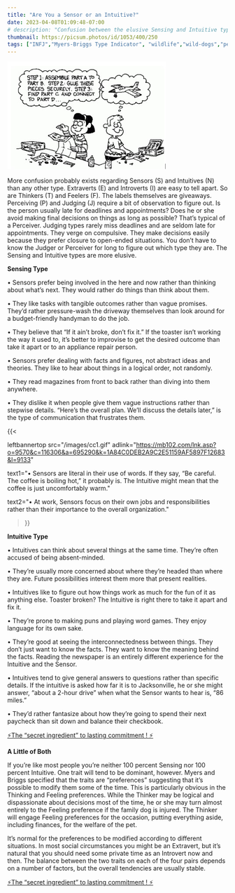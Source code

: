 ```yaml
---
title: "Are You a Sensor or an Intuitive?"
date: 2023-04-08T01:09:48-07:00
# description: "Confusion between the elusive Sensing and Intuitive types."
thumbnail: https://picsum.photos/id/1053/400/250
tags: ["INFJ","Myers-Briggs Type Indicator", "wildlife","wild-dogs","pets","animal-welfare"]
---
```



<!-- This is **bold** text, and this is *emphasized* text.
![infp_injf table](/infp_injf-table.jpg)
Visit the [Hugo](https://gohugo.io) website! -->

<!-- https://beaconstreetusa.com/wp/are-you-a-sensor-or-an-intuitive/-->

![Sensor or Intutive](/Sensor_Intuitive.jpg)

More confusion probably exists regarding Sensors (S) and Intuitives (N) than any other type. Extraverts (E) and Introverts (I) are easy to tell apart. So are Thinkers (T) and Feelers (F). The labels themselves are giveaways. Perceiving (P) and Judging (J) require a bit of observation to figure out. Is the person usually late for deadlines and appointments? Does he or she avoid making final decisions on things as long as possible? That’s typical of a Perceiver. Judging types rarely miss deadlines and are seldom late for appointments. They verge on compulsive. They make decisions easily because they prefer closure to open-ended situations. You don’t have to know the Judger or Perceiver for long to figure out which type they are.  The Sensing and Intuitive types are more elusive.

**Sensing Type**

• Sensors prefer being involved in the here and now rather than thinking about what’s next. They would rather do things than think about them.

• They like tasks with tangible outcomes rather than vague promises. They’d rather pressure-wash the driveway themselves than look around for a budget-friendly handyman to do the job.

• They believe that “If it ain’t broke, don’t fix it.” If the toaster isn’t working the way it used to, it’s better to improvise to get the desired outcome than take it apart or to an appliance repair person.

• Sensors prefer dealing with facts and figures, not abstract ideas and theories. They like to hear about things in a logical order, not randomly.

• They read magazines from front to back rather than diving into them anywhere.

• They dislike it when people give them vague instructions rather than stepwise details. “Here’s the overall plan. We’ll discuss the details later,” is the type of communication that frustrates them.

{{< 

leftbannertop src="/images/cc1.gif" adlink="https://mb102.com/lnk.asp?o=9570&c=116306&a=695290&k=1A84C0DEB2A9C2E51159AF5897F12683&l=9133"  

text1="• Sensors are literal in their use of words. If they say, “Be careful. The coffee is boiling hot,” it probably is. The Intuitive might mean that the coffee is just uncomfortably warm." 

text2="• At work, Sensors focus on their own jobs and responsibilities rather than their importance to the overall organization."

>}}


**Intuitive Type**

• Intuitives can think about several things at the same time. They’re often accused of being absent-minded.

• They’re usually more concerned about where they’re headed than where they are. Future possibilities interest them more that present realities.

• Intuitives like to figure out how things work as much for the fun of it as anything else. Toaster broken? The Intuitive is right there to take it apart and fix it.

• They’re prone to making puns and playing word games. They enjoy language for its own sake.

• They’re good at seeing the interconnectedness between things. They don’t just want to know the facts. They want to know the meaning behind the facts. Reading the newspaper is an entirely different experience for the Intuitive and the Sensor.

• Intuitives tend to give general answers to questions rather than specific details. If the intuitive is asked how far it is to Jacksonville, he or she might answer, “about a 2-hour drive” when what the Sensor wants to hear is, “86 miles.”

• They’d rather fantasize about how they’re going to spend their next paycheck than sit down and balance their checkbook.

<p><a id="aflink" href="https://hop.clickbank.net/?affiliate=klayu&vendor=hissecret&lp=0" class="one" target="_blank" title="⚡The “secret ingredient” to lasting commitment ! ⚡">⚡The “secret ingredient” to lasting commitment ! ⚡</a></p>

**A Little of Both**

If you’re like most people you’re neither 100 percent Sensing nor 100 percent Intuitive.  One trait will tend to be dominant, however. Myers and Briggs specified that the traits are “preferences” suggesting that it’s possible to modify them some of the time. This is particularly obvious in the Thinking and Feeling preferences. While the Thinker may be logical and dispassionate about decisions most of the time, he or she may  turn almost entirely to the Feeling preference if the family dog is injured. The Thinker will engage Feeling preferences for the occasion, putting everything aside, including finances, for the welfare of the pet.

It’s normal for the preferences to be modified according to different situations. In most social circumstances you might be an Extravert, but it’s natural that you should need some private time as an Introvert now and then. The balance between the two traits on each of the four pairs depends on a number of factors, but the overall tendencies are usually stable.

<p><a id="aflink" href="https://hop.clickbank.net/?affiliate=klayu&vendor=hissecret&lp=0" class="one" target="_blank" title="⚡The “secret ingredient” to lasting commitment ! ⚡">⚡The “secret ingredient” to lasting commitment ! ⚡</a></p>